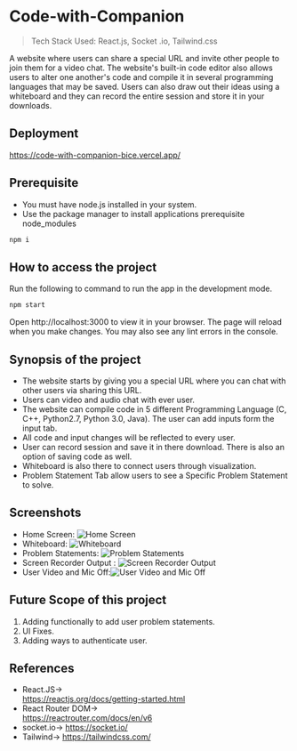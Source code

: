 
# Code-with-Companion

> Tech Stack Used: React.js, Socket .io, Tailwind.css

A website where users can share a special URL and invite other people to join them for a video chat. The website's built-in code editor also allows users to alter one another's code and compile it in several programming languages that may be saved. Users can also draw out their ideas using a whiteboard and they can record the entire session and store it in your downloads.
## Deployment
https://code-with-companion-bice.vercel.app/

## Prerequisite
* You must have node.js installed in your system.
* Use the package manager to install applications prerequisite node_modules
```bash
npm i
```

## How to access the project
Run the following to command to run the app in the development mode.
```bash
npm start
```
Open http://localhost:3000 to view it in your browser.
The page will reload when you make changes.
You may also see any lint errors in the console.

## Synopsis of the project
* The website starts by giving you a special URL where you can chat with other users via sharing this URL.
* Users can video and audio chat with ever user.
* The website can compile code in 5 different Programming Language (C, C++, Python2.7, Python 3.0, Java). The user can add inputs form the input tab.
* All code and input changes will be reflected to every user.
* User can record session and save it in there download. There is also an option of saving code as well.
* Whiteboard is also there to connect users through visualization.
* Problem Statement Tab allow users to see a Specific Problem Statement to solve.

## Screenshots
* Home Screen: ![Home Screen](https://github.com/arnavsharma2711/Code-A-Thon-Programming-Pathshala/blob/main/Screenshots/Screen%20Recording.jpeg?raw=true "Home Screen")
* Whiteboard: ![Whiteboard](https://github.com/arnavsharma2711/Code-A-Thon-Programming-Pathshala/blob/main/Screenshots/WhiteBoard.jpeg?raw=true " Whiteboard")
* Problem Statements: ![Problem Statements](https://github.com/arnavsharma2711/Code-A-Thon-Programming-Pathshala/blob/main/Screenshots/Problem%20Satements.jpeg?raw=true "Problem Statements")
* Screen Recorder Output : ![Screen Recorder Output](https://github.com/arnavsharma2711/Code-A-Thon-Programming-Pathshala/blob/main/Screenshots/Screen%20Recording%20Output.jpeg?raw=true "Screen Recorder Output")
* User Video and Mic Off:![User Video and Mic Off](https://github.com/arnavsharma2711/Code-A-Thon-Programming-Pathshala/blob/main/Screenshots/Video%20Off.jpeg?raw=true "User Video and Mic Off")
## Future Scope of this project
1. Adding functionally to add user problem statements.
2. UI Fixes.
3. Adding ways to authenticate user.

## References
* React.JS->\
https://reactjs.org/docs/getting-started.html
* React Router DOM->\
https://reactrouter.com/docs/en/v6
* socket.io->
https://socket.io/
* Tailwind->
https://tailwindcss.com/
